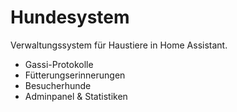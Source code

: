# Hundesystem

Verwaltungssystem für Haustiere in Home Assistant.
- Gassi-Protokolle
- Fütterungserinnerungen
- Besucherhunde
- Adminpanel & Statistiken